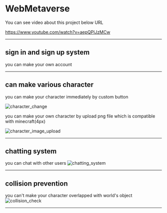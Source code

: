 # WebMetaverse

You can see video about this project below URL

https://www.youtube.com/watch?v=aepQPlJzMCw

---
## sign in and sign up system

you can make your own account

---
## can make various character

you can make your character immediately by custom button

![character_change](https://user-images.githubusercontent.com/57148432/132273925-383f0010-eae1-45e0-a7cb-f8e5c996050a.gif)

you can make your own character by upload png file which is compatible with minecraft(4px)

![character_image_upload](https://user-images.githubusercontent.com/57148432/132274697-9a87dc02-9304-4e85-b1fe-83181f45785b.gif)

---
## chatting system

you can chat with other users
![chatting_system](https://user-images.githubusercontent.com/57148432/132274008-b4ca7dc8-2886-47cb-b735-c3fcd0746c59.gif)

---
## collision prevention

you can't make your character overlapped with world's object
![collision_check](https://user-images.githubusercontent.com/57148432/132274775-9e1166b4-e71d-4be1-a10b-4cf80d429a2d.gif)

---

